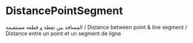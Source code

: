 # DistancePointSegment
المسافة بين نقطة و قطعة مستقيمة / Distance between point &amp; line segment / Distance entre un point et un segment de ligne
